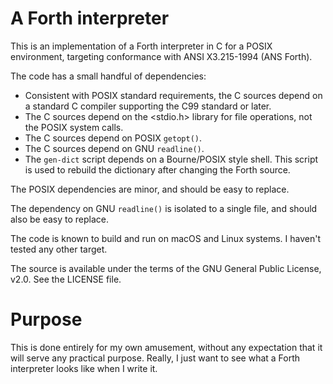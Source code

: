 A Forth interpreter
===================
This is an implementation of a Forth interpreter in C for a POSIX
environment, targeting conformance with ANSI X3.215-1994 (ANS Forth).

The code has a small handful of dependencies:
  * Consistent with POSIX standard requirements, the C sources
    depend on a standard C compiler supporting the C99 standard or
    later.
  * The C sources depend on the <stdio.h> library for file
    operations, not the POSIX system calls.
  * The C sources depend on POSIX `getopt()`.
  * The C sources depend on GNU `readline()`.
  * The `gen-dict` script depends on a Bourne/POSIX style shell.  This
    script is used to rebuild the dictionary after changing the Forth
    source.

The POSIX dependencies are minor, and should be easy to replace.

The dependency on GNU `readline()` is isolated to a single file, and
should also be easy to replace.

The code is known to build and run on macOS and Linux systems.  I
haven't tested any other target.

The source is available under the terms of the GNU General Public
License, v2.0.  See the LICENSE file.

Purpose
=======
This is done entirely for my own amusement, without any expectation
that it will serve any practical purpose.  Really, I just want to see
what a Forth interpreter looks like when I write it.
